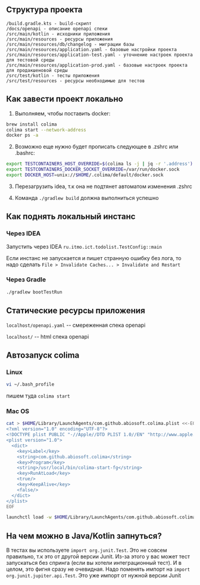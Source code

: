## Структура проекта

```text
/build.gradle.kts - build-скрипт
/docs/openapi - описание openapi спеки
/src/main/kotlin - исходники приложения
/src/main/resources - ресурсы приложения
/src/main/resources/db/changelog - миграции базы
/src/main/resources/application.yaml - базовые настройки проекта
/src/main/resources/application-test.yaml - уточнение настроек проекта для тестовой среды
/src/main/resources/application-prod.yaml - базовые настроек проекта для продакшеновой среды
/src/test/kotlin - тесты приложения
/src/test/resources - ресурсы необходимые для тестов
```

## Как завести проект локально

1. Выполняем, чтобы поставить docker:

```bash
brew install colima
colima start --network-address
docker ps -a
```

2. Возможно еще нужно будет прописать следующее в .zshrc или .bashrc:

```bash
export TESTCONTAINERS_HOST_OVERRIDE=$(colima ls -j | jq -r '.address')
export TESTCONTAINERS_DOCKER_SOCKET_OVERRIDE=/var/run/docker.sock
export DOCKER_HOST=unix://$HOME/.colima/default/docker.sock
```

3. Перезагрузить idea, т.к она не подтянет автоматом изменения .zshrc

4. Команда `./gradlew build` должна выполниться успешно

## Как поднять локальный инстанс

### Через IDEA

Запустить через IDEA `ru.itmo.ict.todolist.TestConfig::main`

Если инстанс не запускается и пишет странную ошибку без лога, то надо
сделать `File > Invalidate Caches... > Invalidate and Restart`

### Через Gradle

```bash
./gradlew bootTestRun
```

## Статические ресурсы приложения

`localhost/openapi.yaml` -- смереженная спека openapi

`localhost/` -- html спека openapi

## Автозапуск colima

### Linux

```bash
vi ~/.bash_profile
```

пишем туда `colima start`

### Mac OS

```bash
cat > $HOME/Library/LaunchAgents/com.github.abiosoft.colima.plist <<-EOF
<?xml version="1.0" encoding="UTF-8"?>
<!DOCTYPE plist PUBLIC "-//Apple//DTD PLIST 1.0//EN" "http://www.apple.com/DTDs/PropertyList-1.0.dtd">
<plist version="1.0">
  <dict>
    <key>Label</key>
    <string>com.github.abiosoft.colima</string>
    <key>Program</key>
    <string>/usr/local/bin/colima-start-fg</string>
    <key>RunAtLoad</key>
    <true/>
    <key>KeepAlive</key>
    <false/>
  </dict>
</plist>
EOF

launchctl load -w $HOME/Library/LaunchAgents/com.github.abiosoft.colima.plist
```

## На чем можно в Java/Kotlin запнуться?

В тестах вы используете `import org.junit.Test`. Это не совсем правильно, т.к это от другой версии Junit. Из-за этого у
вас может тест запускаться без спринга (если вы хотели интеграционный тест). И в целом, это фигня сразу не очевидная.
Надо поменять импорт на `import org.junit.jupiter.api.Test`. Это уже импорт от нужной версии Junit